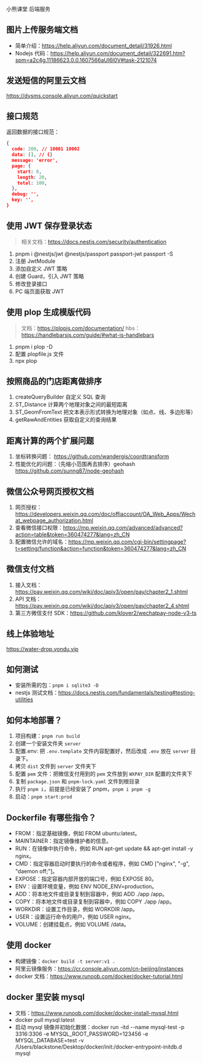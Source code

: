 小熊课堂 后端服务

## 图片上传服务端文档
- 简单介绍：https://help.aliyun.com/document_detail/31926.html
- Nodejs 代码：https://help.aliyun.com/document_detail/322691.htm?spm=a2c4g.11186623.0.0.1607566aUI6l0V#task-2121074

## 发送短信的阿里云文档
https://dysms.console.aliyun.com/quickstart

## 接口规范
返回数据的接口规范：

```json
{
  code: 200, // 10001 10002
  data: [], // {}
  message: 'error',
  page: {
    start: 0,
    length: 20,
    total: 100,
  },
  debug: '',
  key: '',
}
```
## 使用 JWT 保存登录状态
> 相关文档：https://docs.nestjs.com/security/authentication
1. pnpm i @nestjs/jwt @nestjs/passport passport-jwt passport -S
2. 注册 JwtModule
3. 添加自定义 JWT 策略
4. 创建 Guard，引入 JWT 策略
5. 修改登录接口
6. PC 端页面获取 JWT

## 使用 plop 生成模版代码
> 文档：https://plopjs.com/documentation/
> hbs：https://handlebarsjs.com/guide/#what-is-handlebars
1. pnpm i plop -D
2. 配置 plopfile.js 文件
3. npx plop

## 按照商品的门店距离做排序
1. createQueryBuilder 自定义 SQL 查询
2. ST_Distance 计算两个地理对象之间的最短距离
3. ST_GeomFromText 把文本表示形式转换为地理对象（如点、线、多边形等）
4. getRawAndEntities 获取自定义的查询结果

## 距离计算的两个扩展问题
1. 坐标转换问题： https://github.com/wandergis/coordtransform
2. 性能优化的问题：（先缩小范围再去排序）geohash https://github.com/sunng87/node-geohash

## 微信公众号网页授权文档
1. 网页授权：https://developers.weixin.qq.com/doc/offiaccount/OA_Web_Apps/Wechat_webpage_authorization.html
2. 查看微信接口权限：https://mp.weixin.qq.com/advanced/advanced?action=table&token=360474277&lang=zh_CN
3. 配置微信允许的域名：https://mp.weixin.qq.com/cgi-bin/settingpage?t=setting/function&action=function&token=360474277&lang=zh_CN

## 微信支付文档
1. 接入文档：https://pay.weixin.qq.com/wiki/doc/apiv3/open/pay/chapter2_1.shtml
2. API 文档： https://pay.weixin.qq.com/wiki/doc/apiv3/open/pay/chapter2_4.shtml
3. 第三方微信支付 SDK：https://github.com/klover2/wechatpay-node-v3-ts

## 线上体验地址
https://water-drop.yondu.vip

## 如何测试
- 安装所需的包：`pnpm i sqlite3 -D`
- nestjs 测试文档：https://docs.nestjs.com/fundamentals/testing#testing-utilities

## 如何本地部署？
1. 项目构建：`pnpm run build`
2. 创建一个安装文件夹 `server`
3. 配置.env: 把 `.env.template` 文件内容配置好，然后改成 `.env` 放在 `server` 目录下。
4. 拷贝 `dist` 文件到 `server` 文件夹下
5. 配置 `pem` 文件：把微信支付用到的 `pem` 文件放到 `WXPAY_DIR` 配置的文件夹下
6. 复制 `package.json` 和 `pnpm-lock.yaml` 文件到根目录
7. 执行 `pnpm i`，前提是已经安装了 pnpm，`pnpm i pnpm -g`
8. 启动：`pnpm start:prod`

## Dockerfile 有哪些指令？
- FROM：指定基础镜像，例如 FROM ubuntu:latest。
- MAINTAINER：指定镜像维护者的信息。
- RUN：在镜像中执行命令，例如 RUN apt-get update && apt-get install -y nginx。
- CMD：指定容器启动时要执行的命令或者程序，例如 CMD ["nginx", "-g", "daemon off;"]。
- EXPOSE：指定容器内部开放的端口号，例如 EXPOSE 80。
- ENV：设置环境变量，例如 ENV NODE_ENV=production。
- ADD：将本地文件或目录复制到容器中，例如 ADD ./app /app。
- COPY：将本地文件或目录复制到容器中，例如 COPY ./app /app。
- WORKDIR：设置工作目录，例如 WORKDIR /app。
- USER：设置运行命令的用户，例如 USER nginx。
- VOLUME：创建挂载点，例如 VOLUME /data。

## 使用 docker
- 构建镜像：`docker build -t server:v1 .`
- 阿里云镜像服务：https://cr.console.aliyun.com/cn-beijing/instances
- docker 文档：https://www.runoob.com/docker/docker-tutorial.html

## docker 里安装 mysql
- 文档：https://www.runoob.com/docker/docker-install-mysql.html
- docker pull mysql:latest
- 启动 mysql 镜像并初始化数据：docker run -itd  --name mysql-test -p 3316:3306 -e MYSQL_ROOT_PASSWORD=123456 -e MYSQL_DATABASE=test -v /Users/blackstone/Desktop/docker/init:/docker-entrypoint-initdb.d mysql
